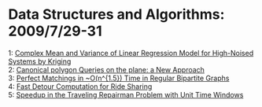 # Data Structures and Algorithms: 2009/7/29-31  
1: [Complex Mean and Variance of Linear Regression Model for High-Noised  Systems by Kriging](https://doi.org/10.48550/arXiv.cs/0505015)  
2: [Canonical polygon Queries on the plane: a New Approach](https://doi.org/10.48550/arXiv.0805.2681)  
3: [Perfect Matchings in \~O(n^{1.5}) Time in Regular Bipartite Graphs](https://doi.org/10.48550/arXiv.0902.1617)  
4: [Fast Detour Computation for Ride Sharing](https://doi.org/10.48550/arXiv.0907.5269)  
5: [Speedup in the Traveling Repairman Problem with Unit Time Windows](https://doi.org/10.48550/arXiv.0907.5372)  